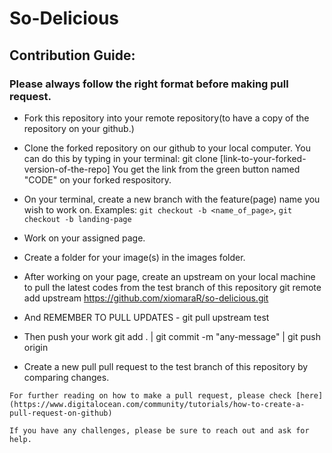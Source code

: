 # So-Delicious
## Contribution Guide:

### Please always follow the right format before making pull request.

   - Fork this repository into your remote repository(to have a copy of the repository on your github.)

   - Clone the forked repository on our github to your local computer. You can do this by typing in your terminal: 
    git clone [link-to-your-forked-version-of-the-repo] You get the link from the green button named 
    "CODE" on your forked respository.

   - On your terminal, create a new branch with the feature(page) name you wish to work on. 
    Examples: `git checkout -b <name_of_page>`, `git checkout -b landing-page` 
    
   - Work on your assigned page.

   - Create a folder for your image(s) in the images folder.

   - After working on your page, create an upstream on your local machine to pull the latest codes 
    from the test branch of this repository git remote add upstream https://github.com/xiomaraR/so-delicious.git

   - And REMEMBER TO PULL UPDATES - git pull upstream test

   - Then push your work git add . | git commit -m "any-message" | git push origin <your-branch-name>

   - Create a new pull pull request to the test branch of this repository by comparing changes.

    For further reading on how to make a pull request, please check [here](https://www.digitalocean.com/community/tutorials/how-to-create-a-pull-request-on-github)

    If you have any challenges, please be sure to reach out and ask for help.

